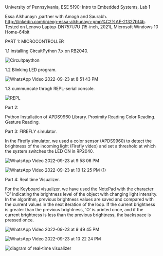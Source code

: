 University of Pennsylvania, ESE 5190: Intro to Embedded Systems, Lab 1

Essa Alkhunayn ,partner with Amogh and Saurabh.
http://linkedin.com/in/eng-essa-alkhunayn-pmp%C2%AE-21327b14b.
Tested on Lenovo Laptop-DN757U7U  (15-inch, 2021), Microsoft Windows 10 Home-64bit


PART 1: MICROCONTROLLER 

1.1 installing CircuitPython 7.x on RB2040.

![Circuitpaython](https://user-images.githubusercontent.com/114237225/192063592-dfd6e34b-247d-4772-b0fe-de12db88e468.jpg)


1.2 Blinking LED program.

![WhatsApp Video 2022-09-23 at 8 51 43 PM](https://user-images.githubusercontent.com/114237225/192063858-389171dd-01cf-451c-aa8e-928630b7513e.gif)


1.3 cummuncate throgh REPL-serial console.

![REPL](https://user-images.githubusercontent.com/114237225/192064036-d5b14066-02fa-4235-b260-067b04d3b579.png)


Part 2:

Python Installation of APDS9960 Library.
Proximity Reading
Color Reading.
Gesture Reading.


Part 3: FIREFLY simulator.

In the Firefly simulator, we used a color sensor (APDS9960) to detect the brightness of the incoming light (Firefly video) and set a threshold at which the system switches the LED ON in RP2040. 

![WhatsApp Video 2022-09-23 at 9 58 06 PM](https://user-images.githubusercontent.com/114237225/192064457-d82d21c1-523b-4e11-84b8-714990a89e42.gif)

![WhatsApp Video 2022-09-23 at 10 12 25 PM (1)](https://user-images.githubusercontent.com/114237225/192065415-8ed22538-eae1-4f04-92f2-651e9be6f5ec.gif)


Part 4: Real time Visualizer.

For the Keyboard visualizer, we have used the NotePad with the character 'O' indicating the brightness level of the object with changing light intensity.  In the algorithm, previous brightness values are saved and compared with the current values in the next iteration of the loop. If the current brightness is greater than the previous brightness, 'O' is printed once, and if the current brightness is less than the previous brightness, the backspace is pressed once. 

![WhatsApp Video 2022-09-23 at 9 49 45 PM](https://user-images.githubusercontent.com/114237225/192064765-8cf792cb-4069-47ce-b261-b3775a1d7724.gif)

![WhatsApp Video 2022-09-23 at 10 22 24 PM](https://user-images.githubusercontent.com/114237225/192064781-43305575-c156-4b92-a9dc-e73ffda29e08.gif)



![diagram of real-time visualizer](https://user-images.githubusercontent.com/114237225/192065487-9bcbefb3-d702-4c15-9e45-a15e35824164.jpg)

